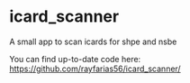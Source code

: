 # icard_scanner
A small app to scan icards for shpe and nsbe

You can find up-to-date code here: https://github.com/rayfarias56/icard_scanner/